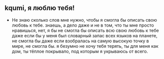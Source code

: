 ## kqumi, я люблю тебя!
- Не знаю сколько слов мне нужно, чтобы я смогла бы описать свою любовь к тебе. знаешь, а дело даже и не в том, что ты мне просто нравишься, нет, я бы не смогла бы описать всю свою любовь к тебе даже если бы у меня был словарный запас всех языков на планете, не смогла бы даже если взобралась на самую высокую точку в мире, не смогла бы. я безумно не хочу тебя терять, ты для меня как дом, ты тёплое покрывало, под которым я укрываюсь от всего.
